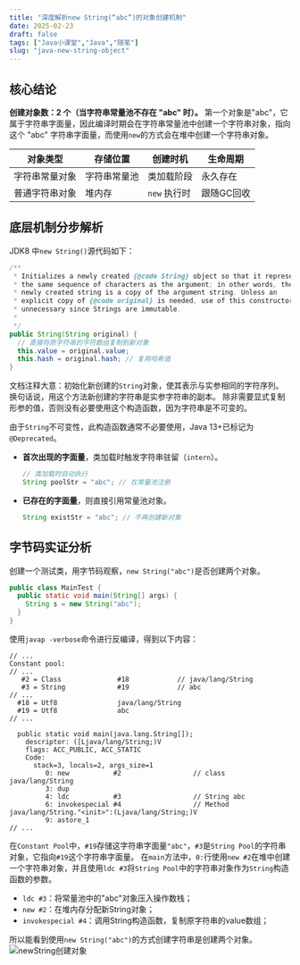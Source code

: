 ```yaml
---
title: "深度解析new String(“abc”)的对象创建机制"
date: 2025-02-23
draft: false
tags: ["Java小课堂","Java","随笔"]
slug: "java-new-string-object"
---
```



## 核心结论
**创建对象数：2 个（当字符串常量池不存在 "abc" 时）。**
第一个对象是"abc"，它属于字符串字面量，因此编译时期会在字符串常量池中创建一个字符串对象，指向这个 "abc" 字符串字面量，而使用`new`的方式会在堆中创建一个字符串对象。

| 对象类型         | 存储位置        | 创建时机           | 生命周期       |
|------------------|---------------|------------------|--------------|
| 字符串常量对象    | 字符串常量池    | 类加载阶段         | 永久存在      |
| 普通字符串对象    | 堆内存         | `new` 执行时      | 跟随GC回收    |

## 底层机制分步解析
JDK8 中`new String()`源代码如下：
```java
/**
 * Initializes a newly created {@code String} object so that it represents
 * the same sequence of characters as the argument; in other words, the
 * newly created string is a copy of the argument string. Unless an
 * explicit copy of {@code original} is needed, use of this constructor is
 * unnecessary since Strings are immutable.
 *
 */
public String(String original) {
  // 直接将原字符串的字符数组复制到新对象
  this.value = original.value;
  this.hash = original.hash; // 复用哈希值
}
```
文档注释大意：初始化新创建的`String`对象，使其表示与实参相同的字符序列。换句话说，用这个方法新创建的字符串是实参字符串的副本。
除非需要显式复制形参的值，否则没有必要使用这个构造函数，因为字符串是不可变的。

由于`String`不可变性，此构造函数通常不必要使用，Java 13+已标记为`@Deprecated`。
- **首次出现的字面量**，类加载时触发字符串驻留（`intern`）。
  ```java
  // 类加载时自动执行
  String poolStr = "abc"; // 在常量池注册
  ```
- **已存在的字面量**，则直接引用常量池对象。
  ```java
  String existStr = "abc"; // 不再创建新对象
  ```

## 字节码实证分析
创建一个测试类，用字节码观察，`new String("abc")`是否创建两个对象。
```java
public class MainTest {
  public static void main(String[] args) {
    String s = new String("abc");
  }
}
```
使用`javap -verbose`命令进行反编译，得到以下内容：
```
// ...
Constant pool:
// ...
   #2 = Class              #18            // java/lang/String
   #3 = String             #19            // abc
// ...
  #18 = Utf8               java/lang/String
  #19 = Utf8               abc
// ...

  public static void main(java.lang.String[]);
    descriptor: ([Ljava/lang/String;)V
    flags: ACC_PUBLIC, ACC_STATIC
    Code:
      stack=3, locals=2, args_size=1
         0: new           #2                  // class java/lang/String
         3: dup
         4: ldc           #3                  // String abc
         6: invokespecial #4                  // Method java/lang/String."<init>":(Ljava/lang/String;)V
         9: astore_1
// ...
```
在`Constant Pool`中，`#19`存储这字符串字面量`"abc"`，`#3`是`String Pool`的字符串对象，它指向`#19`这个字符串字面量。
在`main`方法中，`0:`行使用`new #2`在堆中创建一个字符串对象，并且使用`ldc #3`将`String Pool`中的字符串对象作为`String`构造函数的参数。
- `ldc #3`：将常量池中的"abc"对象压入操作数栈；
- `new #2`：在堆内存分配新String对象；
- `invokespecial #4`：调用String构造函数，复制原字符串的value数组；

所以能看到使用`new String("abc")`的方式创建字符串是创建两个对象。
![newString创建对象](/posts/annex/images/essays/newString创建对象.png)